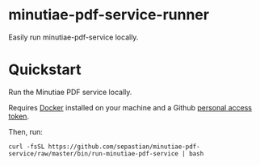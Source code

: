 # minutiae-pdf-service-runner

Easily run minutiae-pdf-service locally.

# Quickstart

Run the Minutiae PDF service locally.

Requires [Docker](https://docs.docker.com/engine/install/) installed on your machine and a Github [personal access token](https://github.com/settings/tokens).

Then, run:

```
curl -fsSL https://github.com/sepastian/minutiae-pdf-service/raw/master/bin/run-minutiae-pdf-service | bash
```
